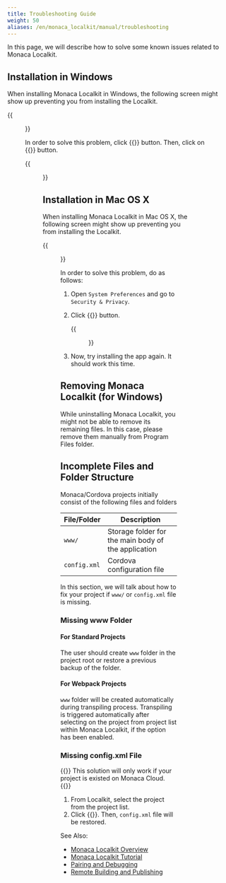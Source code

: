```yaml
---
title: Troubleshooting Guide
weight: 50
aliases: /en/monaca_localkit/manual/troubleshooting
---
```


In this page, we will describe how to solve some known issues related to
Monaca Localkit.

## Installation in Windows

When installing Monaca Localkit in Windows, the following screen might
show up preventing you from installing the Localkit.

{{<figure src="/images/monaca_localkit/manual/troubleshooting/1.png">}}

In order to solve this problem, click {{<guilabel name="More Info">}} button. Then, click on {{<guilabel name="Run Anyway">}} button.

{{<figure src="/images/monaca_localkit/manual/troubleshooting/2.png">}}

## Installation in Mac OS X

When installing Monaca Localkit in Mac OS X, the following screen might
show up preventing you from installing the Localkit.

{{<figure src="/images/monaca_localkit/manual/troubleshooting/3.png">}}

In order to solve this problem, do as follows:

1.  Open `System Preferences` and go to `Security & Privacy`.
2.  Click {{<guilabel name="Open Anyway">}} button.

    {{<figure src="/images/monaca_localkit/manual/troubleshooting/4.png">}}

3.  Now, try installing the app again. It should work this time.

## Removing Monaca Localkit (for Windows)

While uninstalling Monaca Localkit, you might not be able to remove its
remaining files. In this case, please remove them manually from Program
Files folder.

## Incomplete Files and Folder Structure

Monaca/Cordova projects initially consist of the following files and
folders

| File/Folder | Description |
|-------------|-------------|
| `www/` |	Storage folder for the main body of the application |
| `config.xml` |	Cordova configuration file |


In this section, we will talk about how to fix your project if `www/` or
`config.xml` file is missing.

### Missing www Folder

#### For Standard Projects

The user should create `www` folder in the project root or restore a
previous backup of the folder.

#### For Webpack Projects

`www` folder will be created automatically during transpiling process.
Transpiling is triggered automatically after selecting on the project
from project list within Monaca Localkit, if the option has been
enabled.

### Missing config.xml File

{{<note>}}
    This solution will only work if your project is existed on Monaca Cloud.
{{</note>}}

1.  From Localkit, select the project from the project list.
2.  Click {{<guilabel name="Download">}}. Then, `config.xml` file will be restored.


See Also:

- [Monaca Localkit Overview](../overview/)
- [Monaca Localkit Tutorial](../tutorial/)
- [Pairing and Debugging](../pairing_debugging/)
- [Remote Building and Publishing](../build_publish/)
